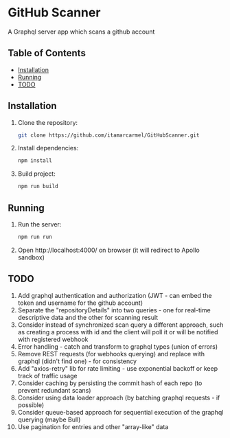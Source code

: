 # GitHub Scanner

A Graphql server app which scans a github account

## Table of Contents

- [Installation](#installation)
- [Running](#running)
- [TODO](#TODO)

## Installation

1. Clone the repository:
    ```bash
    git clone https://github.com/itamarcarmel/GitHubScanner.git
    ```
2. Install dependencies:
    ```bash
    npm install
    ```
3. Build project:
    ```bash
    npm run build
    ```

## Running

1. Run the server:
    ```bash
    npm run run
    ```
2. Open http://localhost:4000/ on browser (it will redirect to Apollo sandbox)

## TODO

1. Add graphql authentication and authorization (JWT - can embed the token and username for the github account)
2. Separate the "repositoryDetails" into two queries - one for real-time descriptive data and the other for scanning result
3. Consider instead of synchronized scan query a different approach, such as creating a process with id and the client will poll it or will be notified with registered webhook
4. Error handling - catch and transform to graphql types (union of errors)
5. Remove REST requests (for webhooks querying) and replace with graphql (didn't find one) - for consistency
6. Add "axios-retry" lib for rate limiting - use exponential backoff or keep track of traffic usage
7. Consider caching by persisting the commit hash of each repo (to prevent redundant scans)
8. Consider using data loader approach (by batching graphql requests - if possible)
9. Consider queue-based approach for sequential execution of the graphql querying (maybe Bull)
10. Use pagination for entries and other "array-like" data

